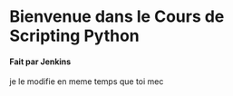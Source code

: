 # Bienvenue dans le Cours de Scripting Python
#### Fait par Jenkins

je le modifie en meme temps que toi mec
